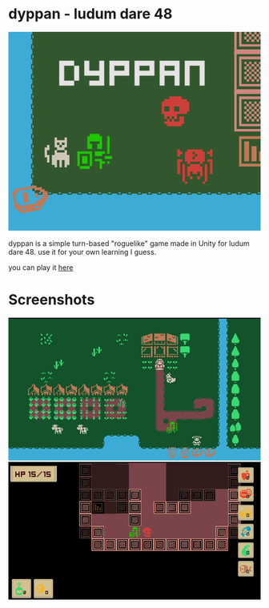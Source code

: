 # dyppan - ludum dare 48

 ![dyppan](/images/cover.png)

dyppan is a simple turn-based "roguelike" game made in Unity for ludum dare 48. use it for your own learning I guess.

you can play it [here](https://gueepo.itch.io/dyppan)

# Screenshots

 ![dyppan](/images/ss1.png)
 ![dyppan](/images/ss2.png)

